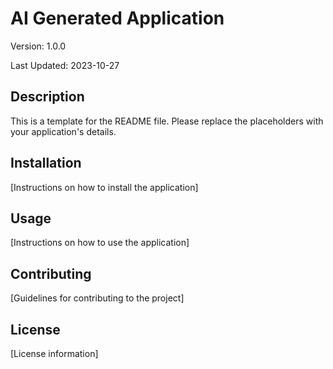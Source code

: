# AI Generated Application

Version: 1.0.0

Last Updated: 2023-10-27

## Description

This is a template for the README file. Please replace the placeholders with your application's details.

## Installation

[Instructions on how to install the application]

## Usage

[Instructions on how to use the application]

## Contributing

[Guidelines for contributing to the project]

## License

[License information]

